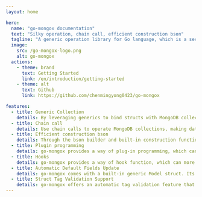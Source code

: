 ```yaml
---
layout: home

hero:
  name: "go-mongox documentation"
  text: "Silky operation, chain call, efficient construction bson" 
  tagline: "A generic operation library for Go language, which is a secondary encapsulation based on the official MongoDB library"
  image:
    src: /go-mongox-logo.png
    alt: go-mongox
  actions:
    - theme: brand
      text: Getting Started
      link: /en/introduction/getting-started
    - theme: alt
      text: Github
      link: https://github.com/chenmingyong0423/go-mongox

features:
  - title: Generic Collection
    details: By leveraging generics to bind structs with MongoDB collections, it ensures type safety and simplifies data operations.
  - title: Chain call
    details: Use chain calls to operate MongoDB collections, making data operations more convenient
  - title: Efficient construction bson
    details: Through the bson builder and built-in construction functions provided by go-mongox, bson can be more conveniently constructed
  - title: Plugin programming
    details: go-mongox provides a way of plug-in programming, which can more conveniently extend the function of go-mongox
  - title: Hooks
    details: go-mongox provides a way of hook function, which can more conveniently handle the data operation before and after
  - title: Automatic Default Fields Update
    details: go-mongox comes with a built-in generic Model struct. Its fields are automatically updated when creating or modifying documents.
  - title: Struct Tag Validation Support
    details: go-mongox offers an automatic tag validation feature that uses an integrated validation hook to recognize and validate struct tags. It employs the go-playground/validator library to automatically ensure that field values meet predefined validation criteria.
---
```


